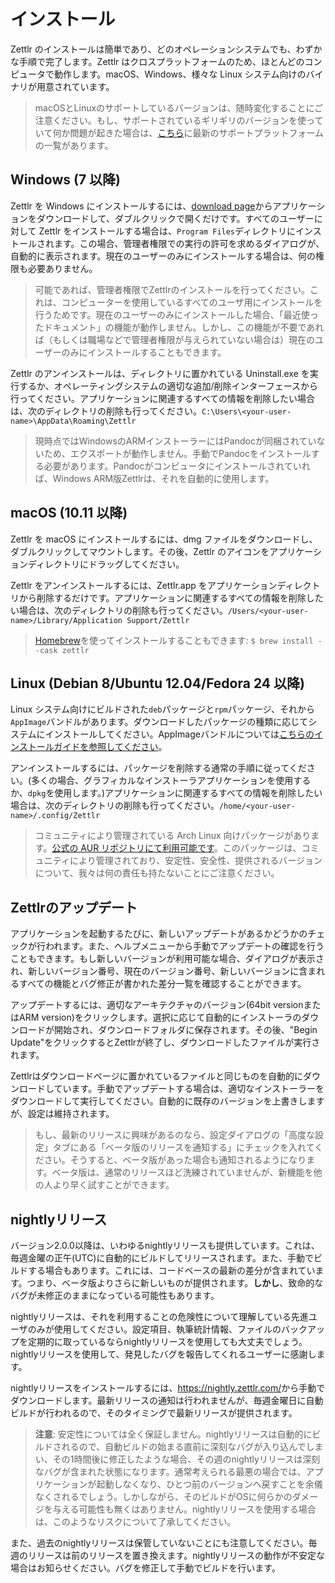 # インストール

Zettlr のインストールは簡単であり、どのオペレーションシステムでも、わずかな手順で完了します。Zettlr はクロスプラットフォームのため、ほとんどのコンピュータで動作します。macOS、Windows、様々な Linux システム向けのバイナリが用意されています。

> macOSとLinuxのサポートしているバージョンは、随時変化することにご注意ください。もし、サポートされているギリギリのバージョンを使っていて何か問題が起きた場合は、[こちら](https://www.electronjs.org/docs/tutorial/support#supported-platforms)に最新のサポートプラットフォームの一覧があります。

## Windows (7 以降)

Zettlr を Windows にインストールするには、[download page](https://www.zettlr.com/download)からアプリケーションをダウンロードして、ダブルクリックで開くだけです。すべてのユーザーに対して Zettlr をインストールする場合は、`Program Files`ディレクトリにインストールされます。この場合、管理者権限での実行の許可を求めるダイアログが、自動的に表示されます。現在のユーザーのみにインストールする場合は、何の権限も必要ありません。

> 可能であれば、管理者権限でZettlrのインストールを行ってください。これは、コンピューターを使用しているすべてのユーザ用にインストールを行うためです。現在のユーザーのみにインストールした場合、「最近使ったドキュメント」の機能が動作しません。しかし、この機能が不要であれば（もしくは職場などで管理者権限が与えられていない場合は）現在のユーザーのみにインストールすることもできます。

Zettlr のアンインストールは、ディレクトリに置かれている Uninstall.exe を実行するか、オペレーティングシステムの適切な追加/削除インターフェースから行ってください。アプリケーションに関連するすべての情報を削除したい場合は、次のディレクトリの削除も行ってください。`C:\Users\<your-user-name>\AppData\Roaming\Zettlr`

> 現時点ではWindowsのARMインストーラーにはPandocが同梱されていないため、エクスポートが動作しません。手動でPandocをインストールする必要があります。Pandocがコンピュータにインストールされていれば、Windows ARM版Zettlrは、それを自動的に使用します。

## macOS (10.11 以降)

Zettlr を macOS にインストールするには、dmg ファイルをダウンロードし、ダブルクリックしてマウントします。その後、Zettlr のアイコンをアプリケーションディレクトリにドラッグしてください。

Zettlr をアンインストールするには、Zettlr.app をアプリケーションディレクトリから削除するだけです。アプリケーションに関連するすべての情報を削除したい場合は、次のディレクトリの削除も行ってください。`/Users/<your-user-name>/Library/Application Support/Zettlr`

> [Homebrew](https://formulae.brew.sh/cask/zettlr)を使ってインストールすることもできます: `$ brew install --cask zettlr`

## Linux (Debian 8/Ubuntu 12.04/Fedora 24 以降)

Linux システム向けにビルドされた`deb`パッケージと`rpm`パッケージ、それから`AppImage`バンドルがあります。ダウンロードしたパッケージの種類に応じてシステムにインストールしてください。AppImageバンドルについては[こちらのインストールガイドを参照してください](https://appimage.org/)。

アンインストールするには、パッケージを削除する通常の手順に従ってください。(多くの場合、グラフィカルなインストーラアプリケーションを使用するか、`dpkg`を使用します。)アプリケーションに関連するすべての情報を削除したい場合は、次のディレクトリの削除も行ってください。`/home/<your-user-name>/.config/Zettlr`

> コミュニティにより管理されている Arch Linux 向けパッケージがあります。[公式の AUR リポジトリにて利用可能です](https://aur.archlinux.org/packages/zettlr-bin/)。このパッケージは、コミュニティにより管理されており、安定性、安全性、提供されるバージョンについて、我々は何の責任も持たないことにご注意ください。

## Zettlrのアップデート

アプリケーションを起動するたびに、新しいアップデートがあるかどうかのチェックが行われます。また、ヘルプメニューから手動でアップデートの確認を行うこともできます。もし新しいバージョンが利用可能な場合、ダイアログが表示され、新しいバージョン番号、現在のバージョン番号、新しいバージョンに含まれるすべての機能とバグ修正が書かれた差分一覧を確認することができます。

アップデートするには、適切なアーキテクチャのバージョン(64bit versionまたはARM version)をクリックします。選択に応じて自動的にインストーラのダウンロードが開始され、ダウンロードフォルダに保存されます。その後、"Begin Update"をクリックするとZettlrが終了し、ダウンロードしたファイルが実行されます。

Zettlrはダウンロードページに置かれているファイルと同じものを自動的にダウンロードしています。手動でアップデートする場合は、適切なインストーラーをダウンロードして実行してください。自動的に既存のバージョンを上書きしますが、設定は維持されます。

> もし、最新のリリースに興味があるのなら、設定ダイアログの「高度な設定」タブにある「ベータ版のリリースを通知する」にチェックを入れてください。そうすると、ベータ版があった場合も通知されるようになります。ベータ版は、通常のリリースほど洗練されていませんが、新機能を他の人より早く試すことができます。

## nightlyリリース

バージョン2.0.0以降は、いわゆるnightlyリリースも提供しています。これは、毎週金曜の正午(UTC)に自動的にビルドしてリリースされます。また、手動でビルドする場合もあります。これには、コードベースの最新の差分が含まれています。つまり、ベータ版よりさらに新しいものが提供されます。**しかし**、致命的なバグが未修正のままになっている可能性もあります。

nightlyリリースは、それを利用することの危険性について理解している先進ユーザのみが使用してください。設定項目、執筆統計情報、ファイルのバックアップを定期的に取っているならnightlyリリースを使用しても大丈夫でしょう。nightlyリリースを使用して、発見したバグを報告してくれるユーザーに感謝します。

nightlyリリースをインストールするには、<https://nightly.zettlr.com/>から手動でダウンロードします。最新リリースの通知は行われませんが、毎週金曜日に自動ビルドが行われるので、そのタイミングで最新リリースが提供されます。

> **注意**: 安定性については全く保証しません。nightlyリリースは自動的にビルドされるので、自動ビルドの始まる直前に深刻なバグが入り込んでしまい、その1時間後に修正したような場合、その週のnightlyリリースは深刻なバグが含まれた状態になります。通常考えられる最悪の場合では、アプリケーションが起動しなくなり、ひとつ前のバージョンへ戻すことを余儀なくされるでしょう。しかしながら、そのビルドがOSに何らかのダメージを与える可能性も無くはありません。nightlyリリースを使用する場合は、このようなリスクについて了承してください。

また、過去のnightlyリリースは保管していないことにも注意してください。毎週のリリースは前のリリースを置き換えます。nightlyリリースの動作が不安定な場合はお知らせください。バグを修正して手動でビルドを行います。
